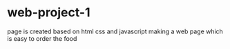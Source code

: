 # web-project-1
page is created based on html css and javascript
 making a web page which is easy to order the food 
